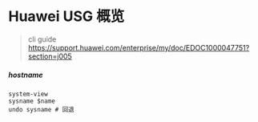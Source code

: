 # Huawei USG 概览

> cli guide https://support.huawei.com/enterprise/my/doc/EDOC1000047751?section=j005

##### hostname

```
system-view
sysname $name
undo sysname # 回退
```

